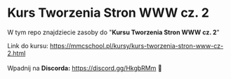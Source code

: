 # Kurs Tworzenia Stron WWW cz. 2
W tym repo znajdziecie zasoby do "**Kursu Tworzenia Stron WWW cz. 2**"

Link do kursu: https://mmcschool.pl/kursy/kurs-tworzenia-stron-www-cz-2.html <br><br>
Wpadnij na **Discorda:** https://discord.gg/HkgbRMm 🙂
